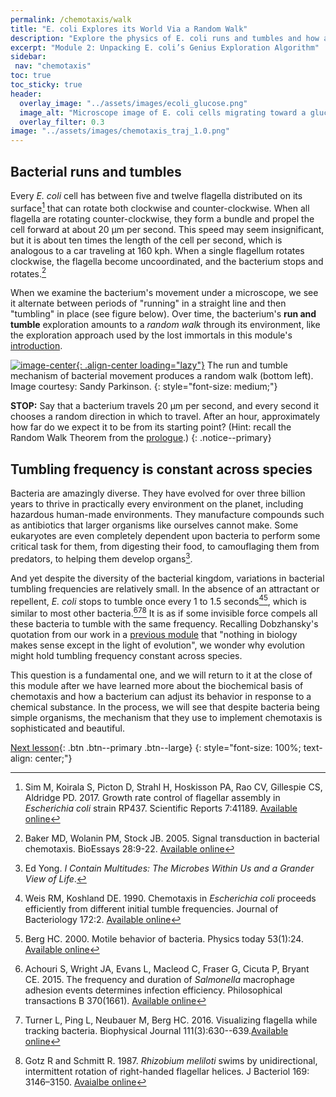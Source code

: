 ```yaml
---
permalink: /chemotaxis/walk
title: "E. coli Explores its World Via a Random Walk"
description: "Explore the physics of E. coli runs and tumbles and how a constant tumbling rate powers an efficient exploratory random walk."
excerpt: "Module 2: Unpacking E. coli’s Genius Exploration Algorithm"
sidebar:
 nav: "chemotaxis"
toc: true
toc_sticky: true
header:
  overlay_image: "../assets/images/ecoli_glucose.png"
  image_alt: "Microscope image of E. coli cells migrating toward a glucose crystal"
  overlay_filter: 0.3
image: "../assets/images/chemotaxis_traj_1.0.png"
---
```


## Bacterial runs and tumbles

Every *E. coli* cell has between five and twelve flagella distributed on its surface[^Sim2017] that can rotate both clockwise and counter-clockwise. When all flagella are rotating counter-clockwise, they form a bundle and propel the cell forward at about 20 µm per second. This speed may seem insignificant, but it is about ten times the length of the cell per second, which is analogous to a car traveling at 160 kph. When a single flagellum rotates clockwise, the flagella become uncoordinated, and the bacterium stops and rotates.[^Baker2005]

When we examine the bacterium's movement under a microscope, we see it alternate between periods of "running" in a straight line and then "tumbling" in place (see figure below). Over time, the bacterium's **run and tumble** exploration amounts to a *random walk* through its environment, like the exploration approach used by the lost immortals in this module's [introduction](home).

[![image-center](../assets/images/600px/chemotaxis_intro_runtumble.png){: .align-center loading="lazy"}](../assets/images/chemotaxis_intro_runtumble.png)
The run and tumble mechanism of bacterial movement produces a random walk (bottom left). Image courtesy: Sandy Parkinson.
{: style="font-size: medium;"}

**STOP:** Say that a bacterium travels 20 µm per second, and every second it chooses a random direction in which to travel.  After an hour, approximately how far do we expect it to be from its starting point? (Hint: recall the Random Walk Theorem from the [prologue](../prologue/random_walk).)
{: .notice--primary}


## Tumbling frequency is constant across species

Bacteria are amazingly diverse. They have evolved for over three billion years to thrive in practically every environment on the planet, including hazardous human-made environments. They manufacture compounds such as antibiotics that larger organisms like ourselves cannot make. Some eukaryotes are even completely dependent upon bacteria to perform some critical task for them, from digesting their food, to camouflaging them from predators, to helping them develop organs[^Yong2016].

And yet despite the diversity of the bacterial kingdom, variations in bacterial tumbling frequencies are relatively small. In the absence of an attractant or repellent, *E. coli* stops to tumble once every 1 to 1.5 seconds[^Weis1990][^Berg2000], which is similar to most other bacteria.[^Achouri2015][^Turner2016][^Gotz1987] It is as if some invisible force compels all these bacteria to tumble with the same frequency. Recalling Dobzhansky's quotation from our work in a [previous module](../motifs/nar) that "nothing in biology makes sense except in the light of evolution", we wonder why evolution might hold tumbling frequency constant across species.

This question is a fundamental one, and we will return to it at the close of this module after we have learned more about the biochemical basis of chemotaxis and how a bacterium can adjust its behavior in response to a chemical substance. In the process, we will see that despite bacteria being simple organisms, the mechanism that they use to implement chemotaxis is sophisticated and beautiful.

[Next lesson](signal){: .btn .btn--primary .btn--large}
{: style="font-size: 100%; text-align: center;"}

[^Pierucci1978]: Pierucci O. 1978. Dimensions of *Escherichia coli* at various growth rates: Model of envelope growth. Journal of Bacteriology 135(2):559-574. [Available online](https://jb.asm.org/content/jb/135/2/559.full.pdf)

[^Sim2017]: Sim M, Koirala S, Picton D, Strahl H, Hoskisson PA, Rao CV, Gillespie CS, Aldridge PD. 2017. Growth rate control of flagellar assembly in *Escherichia coli* strain RP437. Scientific Reports 7:41189. [Available online](https://www.nature.com/articles/srep41189.)

[^Baker2005]: Baker MD, Wolanin PM, Stock JB. 2005. Signal transduction in bacterial chemotaxis. BioEssays 28:9-22. [Available online](https://pubmed.ncbi.nlm.nih.gov/16369945/)

[^Weis1990]: Weis RM, Koshland DE. 1990. Chemotaxis in *Escherichia coli* proceeds efficiently from different initial tumble frequencies. Journal of Bacteriology 172:2. [Available online](https://jb.asm.org/content/jb/172/2/1099.full.pdf)

[^Berg2000]: Berg HC. 2000. Motile behavior of bacteria. Physics today 53(1):24. [Available online](https://physicstoday.scitation.org/doi/pdf/10.1063/1.882934)

[^Achouri2015]: Achouri S, Wright JA, Evans L, Macleod C, Fraser G, Cicuta P, Bryant CE. 2015. The frequency and duration of *Salmonella* macrophage adhesion events determines infection efficiency. Philosophical transactions B 370(1661). [Available online](https://www.ncbi.nlm.nih.gov/pmc/articles/PMC4275903/)

[^Turner2016]: Turner L, Ping L, Neubauer M, Berg HC. 2016. Visualizing flagella while tracking bacteria. Biophysical Journal 111(3):630--639.[Available online](https://pubmed.ncbi.nlm.nih.gov/27508446/)

[^Parkinson2015]: Parkinson JS, Hazelbauer, Falke JJ. 2015. Signaling and sensory adaptation in *Escherichia coli* chemoreceptors: 2015 update. [Available online](https://www.sciencedirect.com/science/article/abs/pii/S0966842X15000578)

[^Yang2019]: Yang W, Cassidy CK, Ames P, Diebolder CA, Schulten K, Luthey-Schulten Z, Parkinson JS, Briegel A. 2019. *In situ* confomraitonal changes of the *Escherichia coli* serine chemoreceptor in different signaling states. mBio. [Available online](https://mbio.asm.org/content/10/4/e00973-19/article-info)

[^Saragosti2001]: Saragosti J, Calvez V, Bournaveas, N, Perthame B, Buguin A, Silberzan P. 2001. Directional persistence of chemotactic bacteria in a traveling concentration wave. PNAS. [Available online](https://www.pnas.org/content/pnas/108/39/16235.full.pdf)

[^Gotz1987]: Gotz R and Schmitt R. 1987. *Rhizobium meliloti* swims by unidirectional, intermittent rotation of right-handed flagellar helices. J Bacteriol 169: 3146–3150. [Avaialbe online](https://www.ncbi.nlm.nih.gov/pmc/articles/PMC212363/)

[^Lim2019]: Lim S, Guo XK, Boedicker JQ. 2019. Connecting single-cell properties to collective behavior in multiple wild isolates of the *Enterobacter cloacae* complex. PLoS ONE 14(4): e0214719. [Avaialbe online](https://doi.org/10.1371/journal.pone.0214719)

[^Rashid2019]: Rashid S, Long Z, Singh S, Kohram M, Vashistha H, Navlakha S, Salman H, Oltvai ZH, Bar-Joseph Z. 2019. Adjustment in tumbling rates improves bacterial chemotaxis on obstacle-laden terrains. PNAS 116(24):11770-11775. [Available online](https://www.pnas.org/content/116/24/11770)

[^Mitchell2005]: Mitchell JG, Kogure K. 2005. Bacterial motility: links to the environment and a driving force for microbial physics. FEMS Microbiol Ecol 55(2006):3–16. [Available online](https://academic.oup.com/femsec/article/55/1/3/554107)

[^Yong2016]: Ed Yong. *I Contain Multitudes: The Microbes Within Us and a Grander View of Life*.
